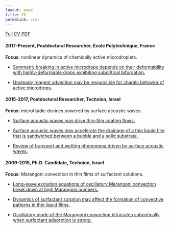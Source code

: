 ```yaml
---
layout: page
title: CV
permalink: /cv/
---
```


[Full CV PDF](assets/MorozovM_CV.pdf)

#### 2017-Present, **Postdoctoral Researcher**, École Polytechnique, France

**Focus**: nonlinear dynamics of chemically active microdroplets.

* [Symmetry breaking in active microdrops depends on their deformability with highly-deformable drops exhibiting subcritical bifurcation.](https://doi.org/10.1017/jfm.2018.853)

* [Unsteady reagent advection may be responsible for chaotic behavior of active microdrops.](https://doi.org/10.1063/1.5080539)

#### 2015-2017, **Postdoctoral Researcher**, Technion, Israel

**Focus**: microfluidic devices powered by surface acoustic waves.

* [Surface acoustic waves may drive thin-film coating flows.](https://doi.org/10.1017/jfm.2016.728)

* [Surface acoustic waves may accelerate the drainage of a thin liquid film that is sandwiched between a bubble and a solid substrate.](https://doi.org/10.1103/PhysRevE.95.052803)

* [Review of transport and wetting phenomena driven by surface acoustic waves.](https://doi.org/10.1016/j.cocis.2017.12.002)

#### 2009-2015, **Ph.D. Candidate**, Technion, Israel

**Focus**: Marangoni convection in thin films of surfactant solutions.

* [Long-wave evolution equations of oscillatory Marangoni convection break down at high Marangoni numbers.](https://doi.org/10.1063/1.4807599)

* [Dynamics of surfactant sorption may affect the formation of convective patterns in thin liquid films.](https://doi.org/10.1063/1.4901950)

* [Oscillatory mode of the Marangoni convection bifurcates subcritically when surfactant adsorption is strong.](https://doi.org/10.1063/1.4928915)

